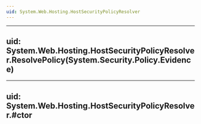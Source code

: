 ```yaml
---
uid: System.Web.Hosting.HostSecurityPolicyResolver
---
```


---
uid: System.Web.Hosting.HostSecurityPolicyResolver.ResolvePolicy(System.Security.Policy.Evidence)
---

---
uid: System.Web.Hosting.HostSecurityPolicyResolver.#ctor
---
